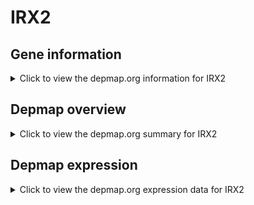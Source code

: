 <h1>IRX2</h1>

<h2>Gene information</h2>
<details>
  <summary>Click to view the depmap.org information for IRX2</summary>
  <iframe src="https://depmap.org/portal/gene/IRX2?tab=about" style="border:none;width:100%;height:800px"></iframe>
</details>

<h2>Depmap overview</h2>
<details>
  <summary>Click to view the depmap.org summary for IRX2</summary>
  <iframe src="https://depmap.org/portal/gene/IRX2?tab=overview" style="border:none;width:100%;height:800px"></iframe>
</details>

<h2>Depmap expression</h2>
<details>
  <summary>Click to view the depmap.org expression data for IRX2</summary>
  <iframe src="https://depmap.org/portal/gene/IRX2?tab=characterization" style="border:none;width:100%;height:800px"></iframe>
</details>


<!--
<h2>Reactome Pathway diagram</h2>
PNAME
-->


